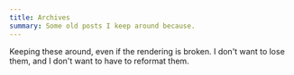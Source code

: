 ```yaml
---
title: Archives
summary: Some old posts I keep around because.
---
```



Keeping these around, even if the rendering is broken. I don't want to lose them, and I don't want to have to reformat them.
